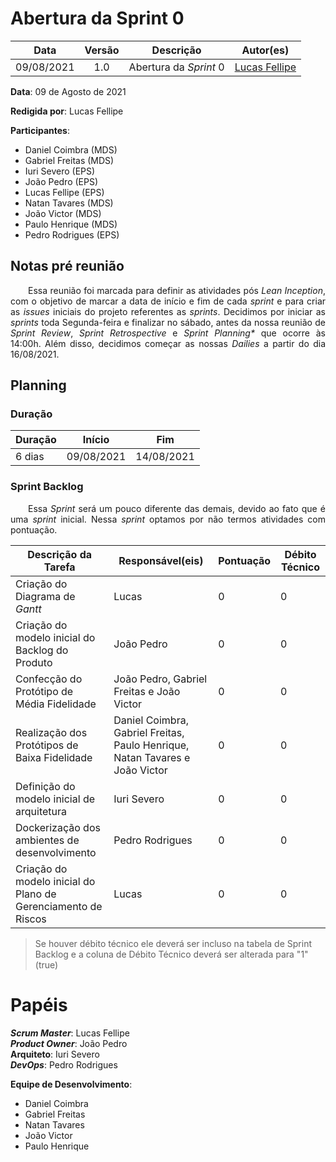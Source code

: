 # Abertura da Sprint 0

|    Data    | Versão |         Descrição         |           Autor(es)           |
| :--------: | :----: | :-----------------------: | :---------------------------: |
| 09/08/2021 |  1.0   | Abertura da *Sprint* 0 | [Lucas Fellipe](https://github.com/lucasfcm9) |

**Data**: 09 de Agosto de 2021

**Redigida por**: Lucas Fellipe

**Participantes**: 
* Daniel Coimbra (MDS)
* Gabriel Freitas (MDS)
* Iuri Severo (EPS)
* João Pedro (EPS)
* Lucas Fellipe (EPS)
* Natan Tavares (MDS)
* João Victor (MDS)
* Paulo Henrique (MDS)
* Pedro Rodrigues (EPS)

## Notas pré reunião

<p align="justify"> &emsp;&emsp;Essa reunião foi marcada para definir as atividades pós <i>Lean Inception</i>, com o objetivo de marcar a data de início e fim de cada <i>sprint</i> e para criar as <i>issues</i> iniciais do projeto referentes as <i>sprints</i>. Decidimos por iniciar as <i>sprints</i> toda Segunda-feira e finalizar no sábado, antes da nossa reunião de <i>Sprint Review</i>, <i>Sprint Retrospective</i> e <i>Sprint Planning*</i> que ocorre às 14:00h. Além disso, decidimos começar as nossas <i>Dailies</i> a partir do dia 16/08/2021.</p>

## Planning

### Duração

| Duração |   Início   |     Fim    |
| ------- | ---------- | ---------- |
| 6 dias  | 09/08/2021 | 14/08/2021 |

### Sprint Backlog

<p align="justify"> &emsp;&emsp;Essa <i>Sprint</i> será um pouco diferente das demais, devido ao fato que é uma <i>sprint</i> inicial. Nessa <i>sprint</i> optamos por não termos atividades com pontuação.</p>

| Descrição da Tarefa | Responsável(eis) | Pontuação | Débito Técnico |
| ------------------- | ---------------- | --------- | -------------- |
| Criação do Diagrama de *Gantt* | Lucas | 0 | 0 |
| Criação do modelo inicial do Backlog do Produto | João Pedro | 0 | 0 |
| Confecção do Protótipo de Média Fidelidade | João Pedro, Gabriel Freitas e João Victor | 0 | 0 |
| Realização dos Protótipos de Baixa Fidelidade | Daniel Coimbra, Gabriel Freitas, Paulo Henrique, Natan Tavares e João Victor | 0 | 0 |
| Definição do modelo inicial de arquitetura | Iuri Severo | 0 | 0 |
| Dockerização dos ambientes de desenvolvimento | Pedro Rodrigues | 0 | 0 |
| Criação do modelo inicial do Plano de Gerenciamento de Riscos | Lucas | 0 | 0 |

> Se houver débito técnico ele deverá ser incluso na tabela de Sprint Backlog e a coluna de Débito Técnico deverá ser alterada para "1" (true)

# Papéis
***Scrum Master***: Lucas Fellipe<br>
***Product Owner***: João Pedro<br>
**Arquiteto**: Iuri Severo<br>
***DevOps***: Pedro Rodrigues<br>

**Equipe de Desenvolvimento**:
* Daniel Coimbra
* Gabriel Freitas
* Natan Tavares
* João Victor
* Paulo Henrique